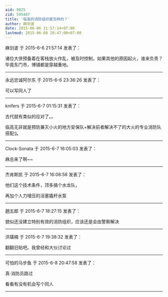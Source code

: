 ```yaml
---
aid: 9025
zid: 595407
title: '临高的消防组织是怎样的？'
author: 麻剑波
date: 2015-06-06 21:57:14+07:00
lastmod: 2015-06-08 20:47:00+07:00
---
```


麻剑波 于 2015-6-6 21:57:14 发表了：

诸位大侠预备着在客栈放火作乱，被及时控制，如果其他的原因起火，谁来负责？毕竟东门市，博铺都是穿越重地。

---------

永远忠诚阿尔东 于 2015-6-6 23:36:26 发表了：

可以写同人了

---------

knifers 于 2015-6-7 01:15:31 发表了：

古代就有类似的应对了。。

临高无非就是预防兼灭小火的地方安保队+解决前者解决不了的大火的专业消防队搭配么

---------

Clock-Sonata 于 2015-6-7 16:05:03 发表了：

麻总来了啊~~

---------

杰肯斯凯 于 2015-6-7 16:08:58 发表了：

他们这个技术条件，顶多搞个水龙队，

再加个人力增压的活塞撬杆水泵

---------

趙五郎 于 2015-6-7 18:27:15 发表了：

貌似还没建立特别有效的消防组织，应该还是会由警察解决

---------

洪璜楠 于 2015-6-7 19:38:32 发表了：

翻翻旧贴吧。我曾经和大伙讨论过

---------

可怕的马步鱼 于 2015-6-8 20:47:58 发表了：

真·消防员路过

看看有没有机会写个同人

---------

